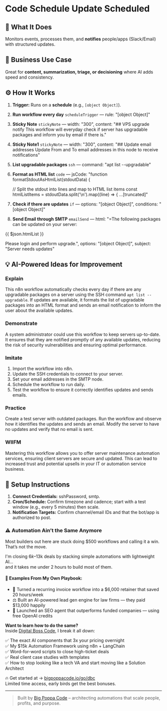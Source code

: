 # Code Schedule Update Scheduled
  ## 🚀 What It Does
  Monitors events, processes them, and **notifies** people/apps (Slack/Email) with structured updates.
  
  ## 💼 Business Use Case
  Great for **content, summarization, triage, or decisioning** where AI adds speed and consistency.
  
  ## ⚙️ How It Works
  1. **Trigger:** Runs on a **schedule** (e.g., `[object Object]`).
  2. **Run workflow every day** `scheduleTrigger` — rule: "[object Object]"
3. **Sticky Note** `stickyNote` — width: "300", content: "## VPS upgrade notify 
This workflow will everyday check if server has upgradable packages and inform you by email if there is."
4. **Sticky Note1** `stickyNote` — width: "300", content: "## Update email addresses
Update From and To email addresses in this node to receive notifications"
5. **List upgradable packages** `ssh` — command: "apt list --upgradable"
6. **Format as HTML list** `code` — jsCode: "function formatStdoutAsHtmlList(stdoutData) {

    // Split the stdout into lines and map to HTML list items
    const htmlListItems = stdoutData.split('\n').map((line) => {
      …[truncated]"
7. **Check if there are updates** `if` — options: "[object Object]", conditions: "[object Object]"
8. **Send Email through SMTP** `emailSend` — html: "=The following packages can be updated on your server:

{{ $json.htmlList }}

Please login and perform upgrade.", options: "[object Object]", subject: "Server needs updates"
  
  ## 💡 AI-Powered Ideas for Improvement
  ### Explain
This n8n workflow automatically checks every day if there are any upgradable packages on a server using the SSH command `apt list --upgradable`. If updates are available, it formats the list of upgradable packages into an HTML format and sends an email notification to inform the user about the available updates.

### Demonstrate
A system administrator could use this workflow to keep servers up-to-date. It ensures that they are notified promptly of any available updates, reducing the risk of security vulnerabilities and ensuring optimal performance.

### Imitate
1. Import the workflow into n8n.
2. Update the SSH credentials to connect to your server.
3. Set your email addresses in the SMTP node.
4. Schedule the workflow to run daily.
5. Test the workflow to ensure it correctly identifies updates and sends emails.

### Practice
Create a test server with outdated packages. Run the workflow and observe how it identifies the updates and sends an email. Modify the server to have no updates and verify that no email is sent.

### WIIFM
Mastering this workflow allows you to offer server maintenance automation services, ensuring client servers are secure and updated. This can lead to increased trust and potential upsells in your IT or automation service business.
  
  ## 🔧 Setup Instructions
  1. **Connect Credentials:** sshPassword, smtp.
2. **Cron/Schedule:** Confirm timezone and cadence; start with a test window (e.g., every 5 minutes) then scale.
3. **Notification Targets:** Confirm channel/email IDs and that the bot/app is authorized to post.
  
### ⚠️ Automation Ain’t the Same Anymore

Most builders out here are stuck doing $500 workflows and calling it a win.  
That’s not the move.  

I'm closing $6k–$13k deals by stacking simple automations with lightweight AI...  
and it takes me under 2 hours to build most of them.

#### 🧠 Examples From My Own Playbook:
- 🔁 Turned a recurring invoice workflow into a $6,000 retainer that saved 20 hours/week  
- ⚖️ Built an AI-powered lead gen engine for law firms — they paid $13,000 happily  
- 🚀 Launched an SEO agent that outperforms funded companies — using free OpenAI credits  

**Want to learn how to do the same?**  
Inside [Digital Boss Code](https://bigpoppacode.io/go/dbc), I break it all down:

✅ The exact AI components that 3x your pricing overnight  
✅ My $15k Automation Framework using n8n + LangChain  
✅ Word-for-word scripts to close high-ticket deals  
✅ Real client case studies with templates  
✅ How to stop looking like a tech VA and start moving like a Solution Architect  

🔥 Get started at → [bigpoppacode.io/go/dbc](https://bigpoppacode.io/go/dbc)  
Limited time access, early birds get the best bonuses.

---
> Built by [Big Poppa Code](https://bigpoppacode.io) – architecting automations that scale people, profits, and purpose.
  